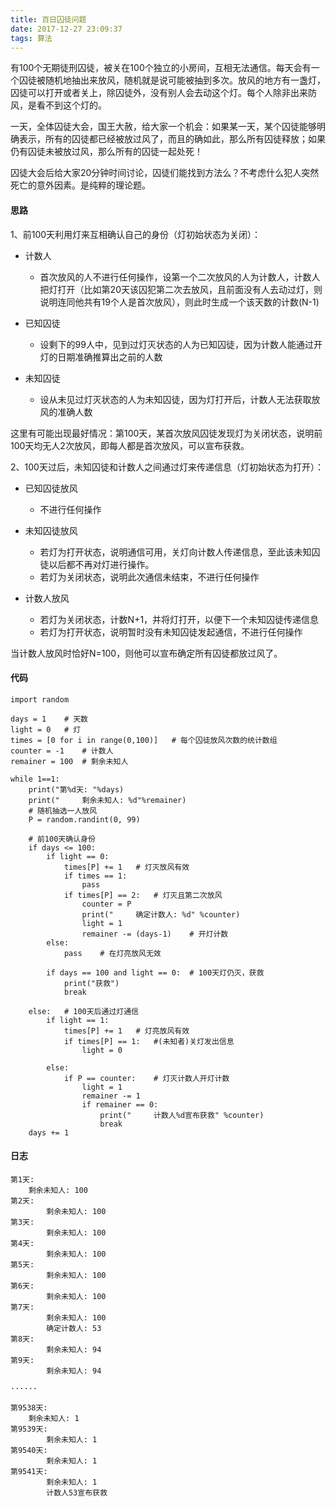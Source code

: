 ```yaml
---
title: 百日囚徒问题
date: 2017-12-27 23:09:37
tags: 算法
---
```


有100个无期徒刑囚徒，被关在100个独立的小房间，互相无法通信。每天会有一个囚徒被随机地抽出来放风，随机就是说可能被抽到多次。放风的地方有一盏灯，囚徒可以打开或者关上，除囚徒外，没有别人会去动这个灯。每个人除非出来防风，是看不到这个灯的。

一天，全体囚徒大会，国王大赦，给大家一个机会：如果某一天，某个囚徒能够明确表示，所有的囚徒都已经被放过风了，而且的确如此，那么所有囚徒释放；如果仍有囚徒未被放过风，那么所有的囚徒一起处死！

囚徒大会后给大家20分钟时间讨论，囚徒们能找到方法么？不考虑什么犯人突然死亡的意外因素。是纯粹的理论题。

<!--more-->

#### 思路

1、前100天利用灯来互相确认自己的身份（灯初始状态为关闭）：
	
- 计数人
	- 首次放风的人不进行任何操作，设第一个二次放风的人为计数人，计数人把灯打开（比如第20天该囚犯第二次去放风，且前面没有人去动过灯，则说明连同他共有19个人是首次放风），则此时生成一个该天数的计数(N-1)


- 已知囚徒
	- 设剩下的99人中，见到过灯灭状态的人为已知囚徒，因为计数人能通过开灯的日期准确推算出之前的人数


- 未知囚徒
	- 设从未见过灯灭状态的人为未知囚徒，因为灯打开后，计数人无法获取放风的准确人数

这里有可能出现最好情况：第100天，某首次放风囚徒发现灯为关闭状态，说明前100天均无人2次放风，即每人都是首次放风，可以宣布获救。

2、100天过后，未知囚徒和计数人之间通过灯来传递信息（灯初始状态为打开）：

- 已知囚徒放风
	- 不进行任何操作

- 未知囚徒放风
	- 若灯为打开状态，说明通信可用，关灯向计数人传递信息，至此该未知囚徒以后都不再对灯进行操作。
	- 若灯为关闭状态，说明此次通信未结束，不进行任何操作

- 计数人放风
	- 若灯为关闭状态，计数N+1，并将灯打开，以便下一个未知囚徒传递信息
	- 若灯为打开状态，说明暂时没有未知囚徒发起通信，不进行任何操作

当计数人放风时恰好N=100，则他可以宣布确定所有囚徒都放过风了。

#### 代码

	import random

	days = 1	# 天数
	light = 0	# 灯
	times = [0 for i in range(0,100)]	# 每个囚徒放风次数的统计数组
	counter = -1	# 计数人
	remainer = 100	# 剩余未知人
	
	while 1==1:
		print("第%d天: "%days)
		print("		剩余未知人: %d"%remainer)
		# 随机抽选一人放风
		P = random.randint(0, 99)
	
		# 前100天确认身份
		if days <= 100:
			if light == 0:
				times[P] += 1	# 灯灭放风有效
				if times == 1:
					pass
				if times[P] == 2:	# 灯灭且第二次放风
					counter = P
					print("		确定计数人: %d" %counter)
					light = 1
					remainer -= (days-1)	# 开灯计数
			else:
				pass	# 在灯亮放风无效
	
			if days == 100 and light == 0:	# 100天灯仍灭，获救
				print("获救")
				break
	
		else:	# 100天后通过灯通信
			if light == 1:
				times[P] += 1	# 灯亮放风有效
				if times[P] == 1:	#(未知者)关灯发出信息
					light = 0
	
			else:
				if P == counter:	# 灯灭计数人开灯计数
					light = 1
					remainer -= 1
					if remainer == 0:
						print("		计数人%d宣布获救" %counter)
						break
		days += 1

#### 日志

	第1天: 
		剩余未知人: 100
	第2天: 
			剩余未知人: 100
	第3天: 
			剩余未知人: 100
	第4天: 
			剩余未知人: 100
	第5天: 
			剩余未知人: 100
	第6天: 
			剩余未知人: 100
	第7天: 
			剩余未知人: 100
			确定计数人: 53
	第8天: 
			剩余未知人: 94
	第9天: 
			剩余未知人: 94

	······

	第9538天: 
		剩余未知人: 1
	第9539天: 
			剩余未知人: 1
	第9540天: 
			剩余未知人: 1
	第9541天: 
			剩余未知人: 1
			计数人53宣布获救